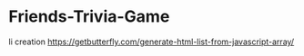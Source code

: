 # Friends-Trivia-Game

li creation
https://getbutterfly.com/generate-html-list-from-javascript-array/
